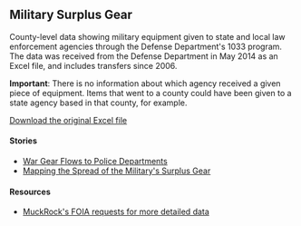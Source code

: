 ## Military Surplus Gear

County-level data showing military equipment given to state and local law enforcement agencies through the Defense Department's 1033 program. The data was received from the Defense Department in May 2014 as an Excel file, and includes transfers since 2006.

**Important**: There is no information about which agency received a given piece of equipment. Items that went to a county could have been given to a state agency based in that county, for example.

[Download the original Excel file](https://github.com/TheUpshot/Military-Surplus-Gear/raw/master/1033-program-foia-may-2014.xlsx)

#### Stories

* [War Gear Flows to Police Departments](http://www.nytimes.com/2014/06/09/us/war-gear-flows-to-police-departments.html)
* [Mapping the Spread of the Military's Surplus Gear](http://www.nytimes.com/interactive/2014/08/15/us/surplus-military-equipment-map.html)

#### Resources

* [MuckRock's FOIA requests for more detailed data](https://www.muckrock.com/news/archives/2014/aug/15/we-have-pentagon-1033-program-data/)
